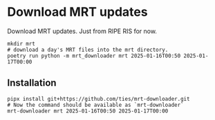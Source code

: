 # Download MRT updates

Download MRT updates. Just from RIPE RIS for now.

```
mkdir mrt
# download a day's MRT files into the mrt directory.
poetry run python -m mrt_downloader mrt 2025-01-16T00:50 2025-01-17T00:00
```

## Installation

```
pipx install git+https://github.com/ties/mrt-downloader.git
# Now the command should be available as `mrt-downloader`
mrt-downloader mrt 2025-01-16T00:50 2025-01-17T00:00
```
